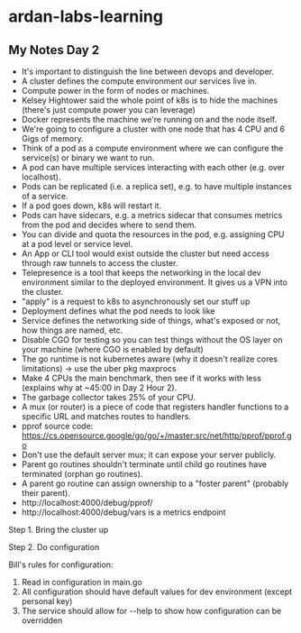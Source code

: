 # ardan-labs-learning

## My Notes Day 2
- It's important to distinguish the line between devops and developer.
- A cluster defines the compute environment our services live in.
- Compute power in the form of nodes or machines.
- Kelsey Hightower said the whole point of k8s is to hide the machines (there's just compute power you can leverage)
- Docker represents the machine we're running on and the node itself.
- We're going to configure a cluster with one node that has 4 CPU and 6 Gigs of memory.
- Think of a pod as a compute environment where we can configure the service(s) or binary we want to run.
- A pod can have multiple services interacting with each other (e.g. over localhost).
- Pods can be replicated (i.e. a replica set), e.g. to have multiple instances of a service.
- If a pod goes down, k8s will restart it.
- Pods can have sidecars, e.g. a metrics sidecar that consumes metrics from the pod and decides where to send them.
- You can divide and quota the resources in the pod, e.g. assigning CPU at a pod level or service level.
- An App or CLI tool would exist outside the cluster but need access through raw tunnels to access the cluster.
- Telepresence is a tool that keeps the networking in the local dev environment similar to the deployed environment. It gives us a VPN into the cluster.
- "apply" is a request to k8s to asynchronously set our stuff up
- Deployment defines what the pod needs to look like
- Service defines the networking side of things, what's exposed or not, how things are named, etc.
- Disable CGO for testing so you can test things without the OS layer on your machine (where CGO is enabled by default)
- The go runtime is not kubernetes aware (why it doesn't realize cores limitations) -> use the uber pkg maxprocs
- Make 4 CPUs the main benchmark, then see if it works with less (explains why at ~45:00 in Day 2 Hour 2).
- The garbage collector takes 25% of your CPU.
- A mux (or router) is a piece of code that registers handler functions to a specific URL and matches routes to handlers.
- pprof source code: https://cs.opensource.google/go/go/+/master:src/net/http/pprof/pprof.go
- Don't use the default server mux; it can expose your server publicly.
- Parent go routines shouldn't terminate until child go routines have terminated (orphan go routines).
- A parent go routine can assign ownership to a "foster parent" (probably their parent).
- http://localhost:4000/debug/pprof/
- http://localhost:4000/debug/vars is a metrics endpoint

Step 1.
Bring the cluster up

Step 2.
Do configuration

Bill's rules for configuration:
1. Read in configuration in main.go
2. All configuration should have default values for dev environment (except personal key)
3. The service should allow for --help to show how configuration can be overridden
